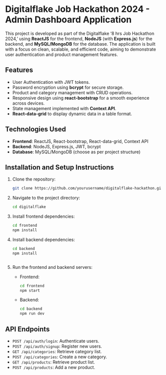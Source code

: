 # Digitalflake Job Hackathon 2024 - Admin Dashboard Application

This project is developed as part of the Digitalflake ‘8 hrs Job Hackathon 2024,’ using **ReactJS** for the frontend, **NodeJS** (with **Express.js**) for the backend, and **MySQL/MongoDB** for the database. The application is built with a focus on clean, scalable, and efficient code, aiming to demonstrate user authentication and product management features.


## **Features**
- User Authentication with JWT tokens.
- Password encryption using **bcrypt** for secure storage.
- Product and category management with CRUD operations.
- Responsive design using **react-bootstrap** for a smooth experience across devices.
- State management implemented with **Context API**.
- **React-data-grid** to display dynamic data in a table format.


## **Technologies Used**
- **Frontend**: ReactJS, React-bootstrap, React-data-grid, Context API
- **Backend**: NodeJS, Express.js, JWT, bcrypt
- **Database**: MySQL/MongoDB (choose as per project structure)


## **Installation and Setup Instructions**
1. Clone the repository:
    ```bash
    git clone https://github.com/yourusername/digitalflake-hackathon.git
    ```
2. Navigate to the project directory:
    ```bash
    cd digitalflake
    ```
3. Install frontend dependencies:
    ```bash
    cd frontend
    npm install
    ```
4. Install backend dependencies:
    ```bash
    cd backend
    npm install
    ```

    ```
6. Run the frontend and backend servers:
    - Frontend:
      ```bash
      cd frontend
      npm start
      ```
    - Backend:
      ```bash
      cd backend
      npm run dev
      ```

## **API Endpoints**
- `POST /api/auth/login`: Authenticate users.
- `POST /api/auth/signup`: Register new users.
- `GET /api/categories`: Retrieve category list.
- `POST /api/categories`: Create a new category.
- `GET /api/products`: Retrieve product list.
- `POST /api/products`: Add a new product.

